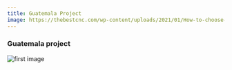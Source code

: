 ```yaml
---
title: Guatemala Project
image: https://thebestcnc.com/wp-content/uploads/2021/01/How-to-choose-a-welding-manipulator.jpg
---
```

### Guatemala project

![first image](https://www.abkweldc.com/upload/image/0706/1594001316652964.jpg)